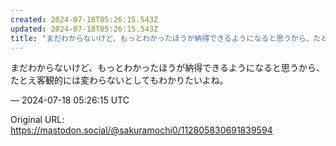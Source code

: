 ```yaml
---
created: 2024-07-18T05:26:15.543Z
updated: 2024-07-18T05:26:15.543Z
title: "まだわからないけど、もっとわかったほうが納得できるようになると思うから、たとえ客観的には変わらないとしてもわかりたいよね。[...]"
---
```


<p>まだわからないけど、もっとわかったほうが納得できるようになると思うから、たとえ客観的には変わらないとしてもわかりたいよね。</p>

&mdash; 2024-07-18 05:26:15 UTC

Original URL: https://mastodon.social/@sakuramochi0/112805830691839594
